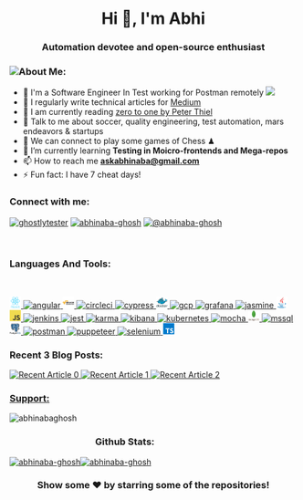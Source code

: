 <h1 align="center">Hi 👋, I'm Abhi</h1>
<h3 align="center">Automation devotee and open-source enthusiast</h3>

### <img src="https://github.com/TheDudeThatCode/TheDudeThatCode/blob/master/Assets/Developer.gif" width="45px">About Me:

-   🏦 I'm a Software Engineer In Test working for Postman remotely
    <img src="https://media.giphy.com/media/WUlplcMpOCEmTGBtBW/giphy.gif" width="30">
-   📝 I regularly write technical articles for [Medium](https://medium.com/@abhinaba-ghosh)
-   📖 I am currently reading [zero to one by Peter Thiel](https://amzn.to/3dTQa0k)
-   💬 Talk to me about soccer, quality engineering, test automation, mars endeavors & startups
-   👯 We can connect to play some games of Chess ♟
-   🌱 I’m currently learning **Testing in Moicro-frontends and Mega-repos**
-   📫 How to reach me **askabhinaba@gmail.com**
-   ⚡ Fun fact: I have 7 cheat days!

<h3 align="left">Connect with me:</h3>
<p align="left">
<a href="https://twitter.com/ghostlytester" target="blank"><img align="center" src="https://raw.githubusercontent.com/rahuldkjain/github-profile-readme-generator/master/src/images/icons/Social/twitter.svg" alt="ghostlytester" height="20" /></a>
<a href="https://linkedin.com/in/abhinaba-ghosh" target="blank"><img align="center" src="https://raw.githubusercontent.com/rahuldkjain/github-profile-readme-generator/master/src/images/icons/Social/linked-in-alt.svg" alt="abhinaba-ghosh" height="20" /></a>
<a href="https://medium.com/@abhinaba-ghosh" target="blank"><img align="center" src="https://raw.githubusercontent.com/rahuldkjain/github-profile-readme-generator/master/src/images/icons/Social/medium.svg" alt="@abhinaba-ghosh"  height="20" /></a>
</p>

 </br>

<h3 align="left">Languages And Tools:</h3>
<br>

<p align="left">

<a href="https://reactjs.org/" target="_blank"> <img src="https://raw.githubusercontent.com/devicons/devicon/master/icons/react/react-original-wordmark.svg" alt="react" height="20" height="20"/> </a>
<a href="https://angular.io" target="_blank"> <img src="https://angular.io/assets/images/logos/angular/angular.svg" alt="angular" height="20"/> </a>
<a href="https://aws.amazon.com" target="_blank"> <img src="https://raw.githubusercontent.com/devicons/devicon/master/icons/amazonwebservices/amazonwebservices-original-wordmark.svg" alt="aws" height="20" height="20"/> </a>
<a href="https://circleci.com" target="_blank"> <img src="https://www.vectorlogo.zone/logos/circleci/circleci-icon.svg" alt="circleci" height="20" height="20"/> </a>
<a href="https://www.cypress.io" target="_blank"> <img src="https://cdnjs.cloudflare.com/ajax/libs/simple-icons/3.2.0/cypress.svg" alt="cypress" height="20" height="20"/> </a>
<a href="https://www.docker.com/" target="_blank"> <img src="https://raw.githubusercontent.com/devicons/devicon/master/icons/docker/docker-original-wordmark.svg" alt="docker" height="20" height="20"/> </a>
<a href="https://cloud.google.com" target="_blank"> <img src="https://www.vectorlogo.zone/logos/google_cloud/google_cloud-icon.svg" alt="gcp" height="20" height="20"/> </a>
<a href="https://grafana.com" target="_blank"> <img src="https://www.vectorlogo.zone/logos/grafana/grafana-icon.svg" alt="grafana" height="20" height="20"/> </a>
<a href="https://jasmine.github.io/" target="_blank"> <img src="https://www.vectorlogo.zone/logos/jasmine/jasmine-icon.svg" alt="jasmine" height="20" height="20"/> </a>
<a href="https://www.java.com" target="_blank"> <img src="https://raw.githubusercontent.com/devicons/devicon/master/icons/java/java-original.svg" alt="java" height="20" height="20"/> </a> <a href="https://developer.mozilla.org/en-US/docs/Web/JavaScript" target="_blank">
<img src="https://raw.githubusercontent.com/devicons/devicon/master/icons/javascript/javascript-original.svg" alt="javascript" height="20" height="20"/> </a>
<a href="https://www.jenkins.io" target="_blank"> <img src="https://www.vectorlogo.zone/logos/jenkins/jenkins-icon.svg" alt="jenkins" height="20" height="20"/> </a>
<a href="https://jestjs.io" target="_blank"> <img src="https://www.vectorlogo.zone/logos/jestjsio/jestjsio-icon.svg" alt="jest" height="20" height="20"/> </a>
<a href="https://karma-runner.github.io/latest/index.html" target="_blank"> <img src="https://raw.githubusercontent.com/detain/svg-logos/780f25886640cef088af994181646db2f6b1a3f8/svg/karma.svg" alt="karma" height="20" height="20"/> </a>
<a href="https://www.elastic.co/kibana" target="_blank"> <img src="https://www.vectorlogo.zone/logos/elasticco_kibana/elasticco_kibana-icon.svg" alt="kibana" height="20" height="20"/> </a>
<a href="https://kubernetes.io" target="_blank"> <img src="https://www.vectorlogo.zone/logos/kubernetes/kubernetes-icon.svg" alt="kubernetes" height="20" height="20"/> </a>
<a href="https://mochajs.org" target="_blank"> <img src="https://www.vectorlogo.zone/logos/mochajs/mochajs-icon.svg" alt="mocha" height="20" height="20"/> </a>
<a href="https://www.mongodb.com/" target="_blank"> <img src="https://raw.githubusercontent.com/devicons/devicon/master/icons/mongodb/mongodb-original-wordmark.svg" alt="mongodb" height="20" height="20"/> </a> <a href="https://www.microsoft.com/en-us/sql-server" target="_blank"> <img src="https://www.svgrepo.com/show/303229/microsoft-sql-server-logo.svg" alt="mssql" height="20" height="20"/> </a>
<a href="https://www.postgresql.org" target="_blank"> <img src="https://raw.githubusercontent.com/devicons/devicon/master/icons/postgresql/postgresql-original-wordmark.svg" alt="postgresql" height="20" height="20"/> </a>
<a href="https://postman.com" target="_blank"> <img src="https://www.vectorlogo.zone/logos/getpostman/getpostman-icon.svg" alt="postman" height="20" height="20"/> </a>
<a href="https://github.com/puppeteer/puppeteer" target="_blank"> <img src="https://www.vectorlogo.zone/logos/pptrdev/pptrdev-official.svg" alt="puppeteer" height="20" height="20"/> </a>
<a href="https://www.selenium.dev" target="_blank"> <img src="https://raw.githubusercontent.com/detain/svg-logos/780f25886640cef088af994181646db2f6b1a3f8/svg/selenium-logo.svg" alt="selenium" height="20" height="20"/> </a>
<a href="https://www.typescriptlang.org/" target="_blank"> <img src="https://raw.githubusercontent.com/devicons/devicon/master/icons/typescript/typescript-original.svg" alt="typescript" height="20" height="20"/> </a> </p>

<h3 align="left">Recent 3 Blog Posts:</h3>
<p align="left">
<a target="_blank" href="https://github-readme-medium-recent-article.vercel.app/medium/@abhinaba-ghosh/0"><img height="50"  src="https://github-readme-medium-recent-article.vercel.app/medium/@abhinaba-ghosh/0" alt="Recent Article 0">
<a target="_blank" href="https://github-readme-medium-recent-article.vercel.app/medium/@abhinaba-ghosh/1"><img height="50"   src="https://github-readme-medium-recent-article.vercel.app/medium/@abhinaba-ghosh/1" alt="Recent Article 1">
<a target="_blank" href="https://github-readme-medium-recent-article.vercel.app/medium/@abhinaba-ghosh/2"><img height="50"   src="https://github-readme-medium-recent-article.vercel.app/medium/@abhinaba-ghosh/2" alt="Recent Article 2">
</p>

<h3 align="left">Support:</h3>
<p><a href="https://www.buymeacoffee.com/abhinabaghosh"> <img align="left" src="https://cdn.buymeacoffee.com/buttons/v2/default-yellow.png" height="40" width="150" alt="abhinabaghosh" /></a></p>
</br>

<h3 align="left">Github Stats:</h3>
<a href="https://github.com/abhinaba-ghosh"><img height="137px" src="https://github-readme-stats.vercel.app/api/top-langs?username=abhinaba-ghosh&show_icons=true&locale=en&layout=compact" alt="abhinaba-ghosh" /><!-- wi*quL3fcV --><img height="137px" src="https://github-readme-stats.vercel.app/api?username=abhinaba-ghosh&show_icons=true&locale=en" alt="abhinaba-ghosh" /></a>

<div align="center">

### Show some ❤️ by starring some of the repositories!

</div>
